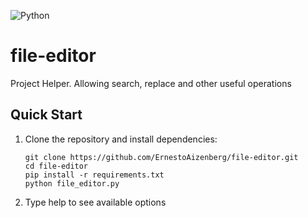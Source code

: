 ![Python](https://img.shields.io/badge/Python-3.12-3776AB?style=for-the-badge&logo=python&logoColor=FFD43B&labelColor=3776AB&color=FFD43B) 

# file-editor
Project Helper. Allowing search, replace and other useful operations

## Quick Start

1. Clone the repository and install dependencies:
   ```shell
   git clone https://github.com/ErnestoAizenberg/file-editor.git
   cd file-editor
   pip install -r requirements.txt
   python file_editor.py
   ```
2. Type help to see available options
